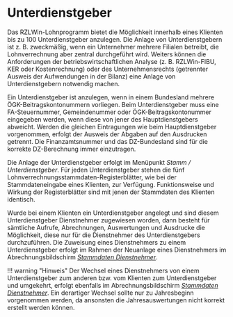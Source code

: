 # Unterdienstgeber

Das RZLWin-Lohnprogramm bietet die Möglichkeit innerhalb eines Klienten bis zu 100 Unterdienstgeber anzulegen. Die Anlage von Unterdienstgebern ist z. B. zweckmäßig, wenn ein Unternehmer mehrere Filialen betreibt, die Lohnverrechnung aber zentral durchgeführt wird. Weiters können die Anforderungen der betriebswirtschaftlichen Analyse (z. B. RZLWin-FIBU, KER oder Kostenrechnung) oder des Unternehmensrechts (getrennter Ausweis der Aufwendungen in der Bilanz) eine Anlage von Unterdienstgebern notwendig machen.

Ein Unterdienstgeber ist anzulegen, wenn in einem Bundesland mehrere ÖGK-Beitragskontonummern vorliegen. Beim Unterdienstgeber muss eine FA-Steuernummer, Gemeindenummer oder ÖGK-Beitragskontonummer eingegeben werden, wenn diese von jener des Hauptdienstgebers abweicht. Werden die gleichen Eintragungen wie beim Hauptdienstgeber vorgenommen, erfolgt der Ausweis der Abgaben auf den Ausdrucken getrennt. Die Finanzamtsnummer und das DZ-Bundesland sind für die korrekte DZ-Berechnung immer einzutragen.

Die Anlage der Unterdienstgeber erfolgt im Menüpunkt *Stamm / Unterdienstgeber*. Für jeden Unterdienstgeber stehen die fünf Lohnverrechnungsstammdaten-Registerblätter, wie bei der Stammdateneingabe eines Klienten, zur Verfügung. Funktionsweise und Wirkung der Registerblätter sind mit jenen der Stammdaten des Klienten identisch.

Wurde bei einem Klienten ein Unterdienstgeber angelegt und sind diesem Unterdienstgeber Dienstnehmer zugewiesen worden, dann besteht für sämtliche Aufrufe, Abrechnungen, Auswertungen und Ausdrucke die Möglichkeit, diese nur für die Dienstnehmer des Unterdienstgebers durchzuführen. Die Zuweisung eines Dienstnehmers zu einem Unterdienstgeber erfolgt im Rahmen der Neuanlage eines Dienstnehmers im Abrechnungsbildschirm [*Stammdaten Dienstnehmer*](../Abrechnungsbildschirme/Stammdaten_Dienstnehmer.md).

!!! warning "Hinweis"
    Der Wechsel eines Dienstnehmers von einem Unterdienstgeber zum anderen bzw. vom Klienten zum Unterdienstgeber und umgekehrt, erfolgt ebenfalls im Abrechnungsbildschirm [*Stammdaten Dienstnehmer*](../Abrechnungsbildschirme/Stammdaten_Dienstnehmer.md). Ein derartiger Wechsel sollte nur zu Jahresbeginn vorgenommen werden, da ansonsten die Jahresauswertungen nicht korrekt erstellt werden können.